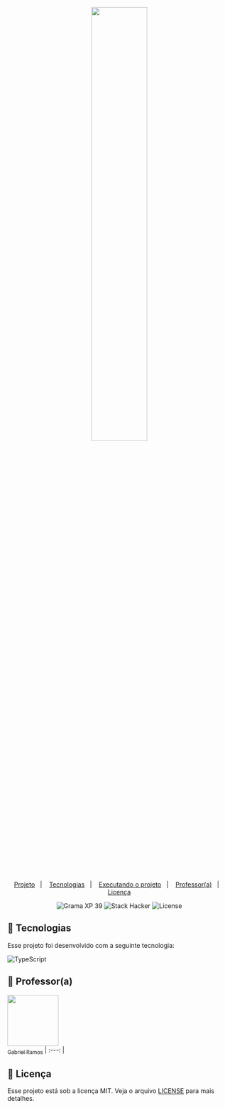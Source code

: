 <p align="center">
  <img src="https://github.com/scillapinheiro/gama_academy_desafio-1/blob/main/logo-gama-academy.png" width="50%">
</p>

<p align="center">
  <a href="#-projeto">Projeto</a>&nbsp;&nbsp;&nbsp;|&nbsp;&nbsp;&nbsp;
  <a href="#-tecnologias">Tecnologias</a>&nbsp;&nbsp;&nbsp;|&nbsp;&nbsp;&nbsp;
  <a href="#-executando-o-projeto">Executando o projeto</a>&nbsp;&nbsp;&nbsp;|&nbsp;&nbsp;&nbsp;
  <a href="#-professor(a)">Professor(a)</a>&nbsp;&nbsp;&nbsp;|&nbsp;&nbsp;&nbsp;
  <a href="#-licença">Licença</a>
</p>

<p align="center">
  <img alt="Grama XP 39" src="https://img.shields.io/static/v1?label=xp&message=39&color=success&labelColor=grey">
  
  <img alt="Stack Hacker" src="https://img.shields.io/static/v1?label=stack&message=hacker&color=success&labelColor=grey">
  
  <img alt="License" src="https://img.shields.io/static/v1?label=license&message=MIT&color=success&labelColor=grey">
</p>

<!-- ## :computer: Projeto -->

## :rocket: Tecnologias
Esse projeto foi desenvolvido com a seguinte tecnologia:

![TypeScript](https://img.shields.io/badge/typescript-%23007ACC.svg?style=for-the-badge&logo=typescript&logoColor=white)

<!-- ## :arrow_forward: Executando o projeto -->

## :green_heart: Professor(a)
[<img src="https://avatars.githubusercontent.com/u/13336905?v=4" width=115> <br> <sub>Gabriel Ramos</sub>](https://github.com/gabrieluizramos)
| :---: |

## :memo: Licença
Esse projeto está sob a licença MIT. Veja o arquivo [LICENSE](LICENSE.md) para mais detalhes.
